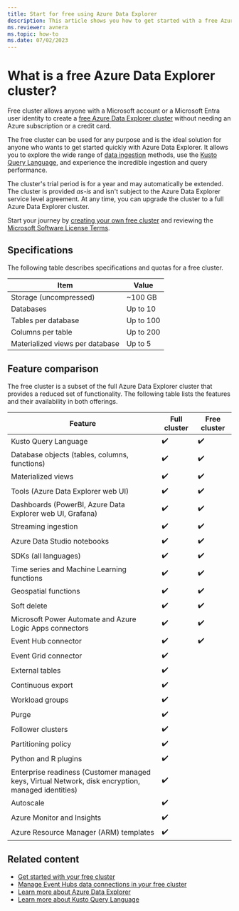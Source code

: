 ```yaml
---
title: Start for free using Azure Data Explorer
description: This article shows you how to get started with a free Azure Data Explorer cluster.
ms.reviewer: avnera
ms.topic: how-to
ms.date: 07/02/2023
---
```


# What is a free Azure Data Explorer cluster?

Free cluster allows anyone with a Microsoft account or a Microsoft Entra user identity to create a [free Azure Data Explorer cluster](start-for-free-web-ui.md) without needing an Azure subscription or a credit card.

The free cluster can be used for any purpose and is the ideal solution for anyone who wants to get started quickly with Azure Data Explorer. It allows you to explore the wide range of [data ingestion](ingest-data-overview.md) methods, use the [Kusto Query Language](/kusto/query/index), and experience the incredible ingestion and query performance.

The cluster's trial period is for a year and may automatically be extended. The cluster is provided *as-is* and isn't subject to the Azure Data Explorer service level agreement. At any time, you can upgrade the cluster to a full Azure Data Explorer cluster.

Start your journey by [creating your own free cluster](https://aka.ms/kustofree) and reviewing the [Microsoft Software License Terms](https://aka.ms/kustofreeeula).

## Specifications

The following table describes specifications and quotas for a free cluster.

| Item | Value |
|--|--|
| Storage (uncompressed) | ~100 GB |
| Databases | Up to 10 |
| Tables per database | Up to 100 |
| Columns per table | Up to 200 |
| Materialized views per database | Up to 5 |

## Feature comparison

The free cluster is a subset of the full Azure Data Explorer cluster that provides a reduced set of functionality. The following table lists the features and their availability in both offerings.

| Feature | Full cluster | Free cluster |
|--|--|--|
| Kusto Query Language |  :heavy_check_mark: |  :heavy_check_mark: |
| Database objects (tables, columns, functions) |  :heavy_check_mark: |  :heavy_check_mark: |
| Materialized views |  :heavy_check_mark: |  :heavy_check_mark: |
| Tools (Azure Data Explorer web UI) |  :heavy_check_mark: |  :heavy_check_mark: |
| Dashboards (PowerBI, Azure Data Explorer web UI, Grafana) |  :heavy_check_mark: |  :heavy_check_mark: |
| Streaming ingestion |  :heavy_check_mark: | :heavy_check_mark: |
| Azure Data Studio notebooks |  :heavy_check_mark: |  :heavy_check_mark: |
| SDKs (all languages) |  :heavy_check_mark: |  :heavy_check_mark: |
| Time series and Machine Learning functions |  :heavy_check_mark: |  :heavy_check_mark: |
| Geospatial functions |  :heavy_check_mark: |  :heavy_check_mark: |
| Soft delete |  :heavy_check_mark: |  :heavy_check_mark: |
| Microsoft Power Automate and Azure Logic Apps connectors |  :heavy_check_mark: |  :heavy_check_mark: |
| Event Hub connector |  :heavy_check_mark: |  :heavy_check_mark: |
| Event Grid connector |   :heavy_check_mark: | |
| External tables |  :heavy_check_mark: | |
| Continuous export |  :heavy_check_mark: | |
| Workload groups |  :heavy_check_mark: | |
| Purge |  :heavy_check_mark: | |
| Follower clusters |  :heavy_check_mark: | |
| Partitioning policy |  :heavy_check_mark: | |
| Python and R plugins |  :heavy_check_mark: | |
| Enterprise readiness (Customer managed keys, Virtual Network, disk encryption, managed identities) |  :heavy_check_mark: | |
| Autoscale |  :heavy_check_mark: | |
| Azure Monitor and Insights |  :heavy_check_mark: | |
| Azure Resource Manager (ARM) templates |  :heavy_check_mark: | |

## Related content

* [Get started with your free cluster](start-for-free-web-ui.md)
* [Manage Event Hubs data connections in your free cluster](start-for-free-event-hubs.md)
* [Learn more about Azure Data Explorer](data-explorer-overview.md)
* [Learn more about Kusto Query Language](/kusto/query/index)
